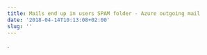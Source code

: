 ```yaml
---
title: Mails end up in users SPAM folder - Azure outgoing mail
date: '2018-04-14T10:13:08+02:00'
slug: ''
---
```

.
